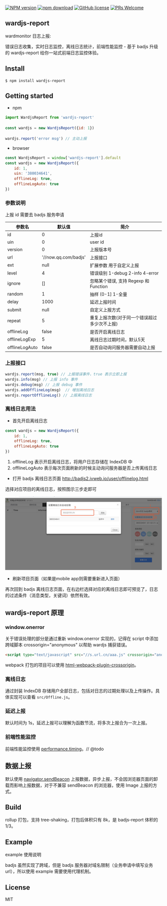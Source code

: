[![NPM version](https://img.shields.io/npm/v/wardjs-report.svg?style=flat)](https://www.npmjs.org/package/wardjs-report)
[![npm download](https://img.shields.io/npm/dm/wardjs-report.svg?style=flat-square)](https://npmjs.org/package/wardjs-report)
[![GitHub license](https://img.shields.io/badge/license-MIT-blue.svg)](https://github.com/iv-web/wardjs-report/blob/master/LICENSE)
[![PRs Welcome](https://img.shields.io/badge/PRs-welcome-brightgreen.svg)](https://github.com/iv-web/wardjs-report/pulls)


## wardjs-report

wardmonitor 日志上报:

错误日志收集，实时日志监控，离线日志统计，前端性能监控 - 基于 badjs 升级的 wardjs-report 给你一站式前端日志监控体验。

## Install 

```shell
$ npm install wardjs-report
```

## Getting started

- npm

```javascript
import WardjsReport from 'wardjs-report'

const wardjs = new WardjsReport({id: 1})

wardjs.report('error msg') // 主动上报
```

- browser

```javascript
const WardjsReport = window['wardjs-report'].default
const wardjs = new WardjsReport({
    id: 1,
    uin: '380034641',
    offlineLog: true,
    offlineLogAuto: true
})
```

### 参数说明

上报 id 需要去 badjs 服务申请

| 参数名 | 默认值 | 简介 |
| --- | --- | --- | 
| id | 0 | 上报id |
| uin | 0 |  user id |
| version | 0 | 上报版本号 |
| url | '//now.qq.com/badjs' | 上报接口 |
| ext | null |  扩展参数 用于自定义上报 |
| level | 4 |  错误级别 1-debug 2-info 4-error |
| ignore | [] | 忽略某个错误, 支持 Regexp 和 Function |
| random | 1 |  抽样 (0-1] 1-全量 |
| delay | 1000 |  延迟上报时间 |
| submit | null |  自定义上报方式 |
| repeat | 5 |  重复上报次数(对于同一个错误超过多少次不上报) |
| offlineLog | false | 是否开启离线日志 |
| offlineLogExp | 5 |  离线日志过期时间，默认5天 |
| offlineLogAuto | false | 是否自动询问服务器需要自动上报 |

### 上报接口


```javascript
wardjs.report(msg, true) // 上报错误事件，true 表示立即上报
wardjs.info(msg) // 上报 info 事件
wardjs.debug(msg) // 上报 debug 事件
wardjs.addOfflineLog(msg)  // 增加离线日志
wardjs.reportOfflineLog() // 上报离线日志
```


### 离线日志用法

- 首先开启离线日志

```javascript
const wardjs = new WardjsReport({
    id: 1,
    offlineLog: true,
    offlineLogAuto: true
})
```

1. offlineLog 表示开启离线日志，将用户日志存储在 IndexDB 中
2. offlineLogAuto 表示每次页面刷新的时候主动询问服务器是否上传离线日志

- 打开 badjs 离线日志页面 http://badjs2.ivweb.io/user/offlinelog.html

选择对应项目的离线日志，按照图示三步走即可

![offlinelog](./images/offlinelog.jpg)


- 刷新项目页面（如果是mobile app则需要重新进入页面）

再次回到 badjs 离线日志页面，在右边栏选择对应的离线日志即可预览了，日志的过滤条件（消息类型，关键词）依然有效。


## wardjs-report 原理

### window.onerror 

关于错误处理的部分是通过重新 window.onerror 实现的，记得在 script 中添加跨域脚本 crossorigin="anonymous" 以帮助 wardjs 捕获错误。

```html
<script type="text/javascript" src="//s.url.cn/aaa.js" crossorigin="anonymous"></script>
```

webpack 打包的项目可以使用 [html-webpack-plugin-crossorigin](https://github.com/liyincheng/html-webpack-inject-attributes-plugin)。

### 离线日志

通过封装 IndexDB 存储用户全部日志，包括对日志的过期处理以及上传操作。具体实现可以查看 `src/Offline.js`。

### 延迟上报

默认时间为 1s，延迟上报可以理解为函数节流，将多次上报合为一次上报。

### 前端性能监控

前端性能监控使用 [performance.timing](https://developer.mozilla.org/zh-CN/docs/Web/API/Performance)。// @todo

## 数据上报

默认使用 [navigator.sendBeacon](https://developer.mozilla.org/zh-CN/docs/Web/API/Navigator/sendBeacon) 上报数据，异步上报，不会因浏览器页面的卸载而影响上报数据，对于不兼容 sendBeacon 的浏览器，使用 Image 上报的方式。


## Build

rollup 打包，支持 tree-shaking，打包后体积只有 8k，是 badjs-report 体积的 1/3。

## Example

example 使用说明

badjs 虽然实现了跨域，但是 badjs 服务器对域名限制（业务申请中填写业务 url），所以使用 example 需要使用代理机制。


## License

MIT

